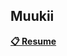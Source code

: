 ## Muukii

[**📋 Resume**](https://www.notion.so/muukii/Resume-Hiroshi-Kimura-Muukii-19e4d463d396461db087f215a4d6c8ee)
